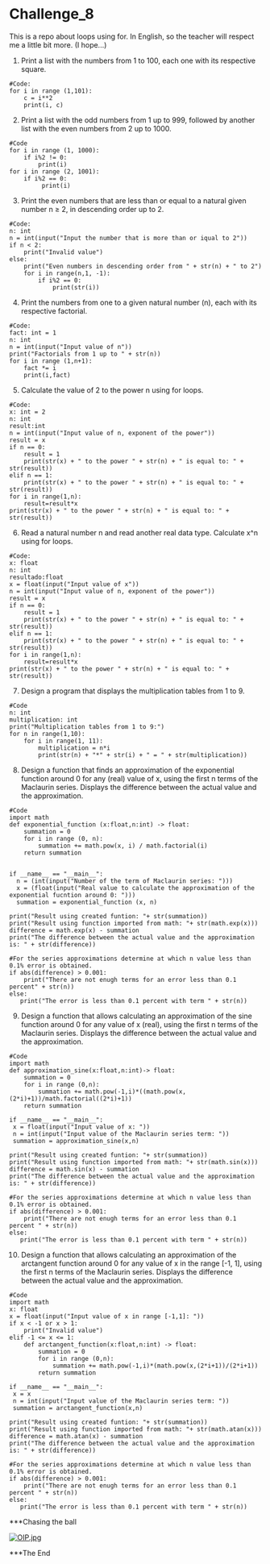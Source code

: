# Challenge_8
This is a repo about loops using for. In English, so the teacher will respect me a little bit more. (I hope...)

1. Print a list with the numbers from 1 to 100, each one with its respective square. 
```
#Code:
for i in range (1,101):
    c = i**2
    print(i, c)
```
2. Print a list with the odd numbers from 1 up to 999, followed by another list with the even numbers from 2 up to 1000.
```
#Code
for i in range (1, 1000):
    if i%2 != 0:
        print(i)
for i in range (2, 1001):
    if i%2 == 0:
         print(i)
 ```

3. Print the even numbers that are less than or equal to a natural given number n ≥ 2, in descending order up to 2. 
```
#Code:
n: int
n = int(input("Input the number that is more than or iqual to 2"))
if n < 2:
    print("Invalid value")
else:
    print("Even numbers in descending order from " + str(n) + " to 2")
    for i in range(n,1, -1):
        if i%2 == 0:
            print(str(i))
```

4. Print the numbers from one to a given natural number (n), each with its respective factorial.
```
#Code:
fact: int = 1
n: int
n = int(input("Input value of n"))
print("Factorials from 1 up to " + str(n))
for i in range (1,n+1):
    fact *= i 
    print(i,fact)   
```

5. Calculate the value of 2 to the power n using for loops. 
```
#Code:
x: int = 2
n: int
result:int
n = int(input("Input value of n, exponent of the power"))
result = x
if n == 0:
    result = 1
    print(str(x) + " to the power " + str(n) + " is equal to: " + str(result))
elif n == 1:
    print(str(x) + " to the power " + str(n) + " is equal to: " + str(result))
for i in range(1,n):
    result=result*x
print(str(x) + " to the power " + str(n) + " is equal to: " + str(result))
```
6. Read a natural number n and read another real data type. Calculate x^n using for loops. 
```
#Code:
x: float
n: int
resultado:float
x = float(input("Input value of x"))
n = int(input("Input value of n, exponent of the power"))
result = x
if n == 0:
    result = 1
    print(str(x) + " to the power " + str(n) + " is equal to: " + str(result))
elif n == 1:
    print(str(x) + " to the power " + str(n) + " is equal to: " + str(result))
for i in range(1,n):
    result=result*x
print(str(x) + " to the power " + str(n) + " is equal to: " + str(result))
```

7. Design a program that displays the multiplication tables from 1 to 9. 
```
#Code
n: int
multiplication: int
print("Multiplication tables from 1 to 9:")
for n in range(1,10):
    for i in range(1, 11):
        multiplication = n*i
        print(str(n) + "*" + str(i) + " = " + str(multiplication))
```
8. Design a function that finds an approximation of the exponential function around 0 for any (real) value of x, using the first n terms of the Maclaurin series. Displays the difference between the actual value and the approximation. 
```
#Code
import math
def exponential_function (x:float,n:int) -> float:
    summation = 0
    for i in range (0, n):
        summation += math.pow(x, i) / math.factorial(i)
    return summation


if __name__ == "__main__":
  n = (int(input("Number of the term of Maclaurin series: ")))
  x = (float(input("Real value to calculate the approximation of the exponential fucntion around 0: ")))
  summation = exponential_function (x, n)
  
print("Result using created funtion: "+ str(summation))
print("Result using function imported from math: "+ str(math.exp(x))) 
difference = math.exp(x) - summation
print("The difference between the actual value and the approximation is: " + str(difference))

#For the series approximations determine at which n value less than 0.1% error is obtained.
if abs(difference) > 0.001:
    print("There are not enugh terms for an error less than 0.1 percent" + str(n))
else: 
   print("The error is less than 0.1 percent with term " + str(n))
```
9. Design a function that allows calculating an approximation of the sine function around 0 for any value of x (real), using the first n terms of the Maclaurin series. Displays the difference between the actual value and the approximation.
```
#Code
import math
def approximation_sine(x:float,n:int)-> float:
    summation = 0
    for i in range (0,n):
        summation += math.pow(-1,i)*((math.pow(x,(2*i)+1))/math.factorial((2*i)+1))
    return summation

if __name__ == "__main__":
 x = float(input("Input value of x: "))
 n = int(input("Input value of the Maclaurin series term: "))
 summation = approximation_sine(x,n)
  
print("Result using created funtion: "+ str(summation))
print("Result using function imported from math: "+ str(math.sin(x))) 
difference = math.sin(x) - summation
print("The difference between the actual value and the approximation is: " + str(difference))

#For the series approximations determine at which n value less than 0.1% error is obtained.
if abs(difference) > 0.001:
    print("There are not enugh terms for an error less than 0.1 percent " + str(n))
else: 
   print("The error is less than 0.1 percent with term " + str(n))
```
10. Design a function that allows calculating an approximation of the arctangent function around 0 for any value of x in the range [-1, 1], using the first n terms of the Maclaurin series. Displays the difference between the actual value and the approximation.
```
#Code
import math
x: float
x = float(input("Input value of x in range [-1,1]: "))
if x < -1 or x > 1:
    print("Invalid value")
elif -1 <= x <= 1:
    def arctangent_function(x:float,n:int) -> float:
        summation = 0
        for i in range (0,n):
            summation += math.pow(-1,i)*(math.pow(x,(2*i+1))/(2*i+1))
        return summation

if __name__ == "__main__":
 x = x
 n = int(input("Input value of the Maclaurin series term: "))
 summation = arctangent_function(x,n)
 
print("Result using created funtion: "+ str(summation))
print("Result using function imported from math: "+ str(math.atan(x))) 
difference = math.atan(x) - summation
print("The difference between the actual value and the approximation is: " + str(difference))

#For the series approximations determine at which n value less than 0.1% error is obtained.
if abs(difference) > 0.001:
    print("There are not enugh terms for an error less than 0.1 percent " + str(n))
else: 
   print("The error is less than 0.1 percent with term " + str(n))
```
***Chasing the ball

[![OIP.jpg](https://i.postimg.cc/G2dZwtnG/OIP.jpg)](https://postimg.cc/rdZh58mw)


***The End

